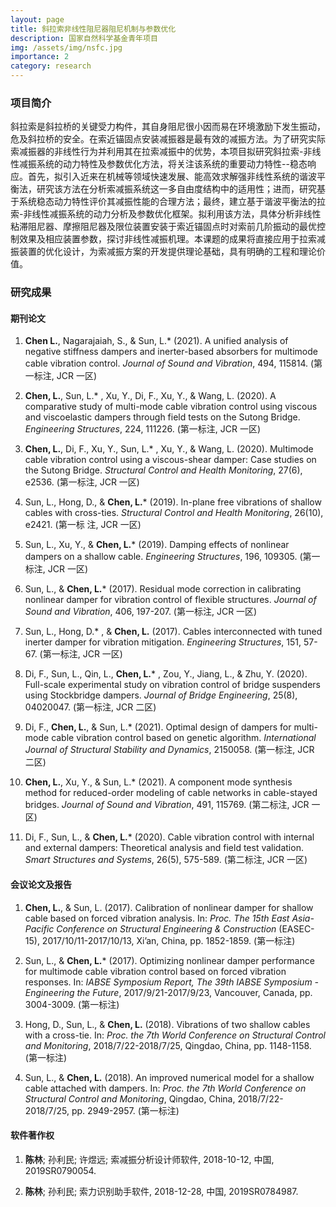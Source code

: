 ```yaml
---
layout: page
title: 斜拉索非线性阻尼器阻尼机制与参数优化
description: 国家自然科学基金青年项目
img: /assets/img/nsfc.jpg
importance: 2
category: research
---
```


### 项目简介

斜拉索是斜拉桥的关键受力构件，其自身阻尼很小因而易在环境激励下发生振动，危及斜拉桥的安全。在索近锚固点安装减振器是最有效的减振方法。为了研究实际索减振器的非线性行为并利用其在拉索减振中的优势，本项目拟研究斜拉索-非线性减振系统的动力特性及参数优化方法，将关注该系统的重要动力特性--稳态响应。首先，拟引入近来在机械等领域快速发展、能高效求解强非线性系统的谐波平衡法，研究该方法在分析索减振系统这一多自由度结构中的适用性；进而，研究基于系统稳态动力特性评价其减振性能的合理方法；最终，建立基于谐波平衡法的拉索-非线性减振系统的动力分析及参数优化框架。拟利用该方法，具体分析非线性粘滞阻尼器、摩擦阻尼器及限位装置安装于索近锚固点时对索前几阶振动的最优控制效果及相应装置参数，探讨非线性减振机理。本课题的成果将直接应用于拉索减振装置的优化设计，为索减振方案的开发提供理论基础，具有明确的工程和理论价值。

### 研究成果
#### 期刊论文
1. __Chen L.__, Nagarajaiah, S., & Sun, L.* (2021). A unified analysis of negative stiffness dampers and inerter-based absorbers for multimode cable vibration control.
_Journal of Sound and Vibration_, 494, 115814. (第一标注, JCR 一区)

1. __Chen, L.__, Sun, L.* , Xu, Y., Di, F., Xu, Y., & Wang, L. (2020). A comparative study of multi-mode cable vibration control using viscous and viscoelastic dampers
through field tests on the Sutong Bridge. _Engineering Structures_, 224, 111226. (第一标注, JCR 一区)

1. __Chen, L.__, Di, F., Xu, Y., Sun, L.* , Xu, Y., & Wang, L. (2020). Multimode cable vibration control using a viscous-shear damper: Case studies on the Sutong Bridge.
_Structural Control and Health Monitoring_, 27(6), e2536. (第一标注, JCR 一区)

1. Sun, L., Hong, D., & __Chen, L.__* (2019). In-plane free vibrations of shallow cables with cross-ties. _Structural Control and Health Monitoring_, 26(10), e2421. (第一标
注, JCR 一区)

1. Sun, L., Xu, Y., & __Chen, L.__* (2019). Damping effects of nonlinear dampers on a shallow cable. _Engineering Structures_, 196, 109305. (第一标注, JCR 一区)

1. Sun, L., & __Chen, L.__* (2017). Residual mode correction in calibrating nonlinear damper for vibration control of flexible structures. _Journal of Sound and Vibration_,
406, 197-207. (第一标注, JCR 一区)

1. Sun, L., Hong, D.* , & __Chen, L.__ (2017). Cables interconnected with tuned inerter damper for vibration mitigation. _Engineering Structures_, 151, 57-67. (第一标注,
JCR 一区)

1. Di, F., Sun, L., Qin, L., __Chen, L.__* , Zou, Y., Jiang, L., & Zhu, Y. (2020). Full-scale experimental study on vibration control of bridge suspenders using Stockbridge
dampers. _Journal of Bridge Engineering_, 25(8), 04020047. (第一标注, JCR 二区)

1. Di, F., __Chen, L.__, & Sun, L.* (2021). Optimal design of dampers for multi-mode cable vibration control based on genetic algorithm. _International Journal of
Structural Stability and Dynamics_, 2150058. (第一标注, JCR 二区)

1. __Chen, L.__, Xu, Y., & Sun, L.* (2021). A component mode synthesis method for reduced-order modeling of cable networks in cable-stayed bridges. _Journal of Sound and Vibration_, 491, 115769. (第二标注, JCR 一区)

1. Di, F., Sun, L., & __Chen, L.__* (2020). Cable vibration control with internal and external dampers: Theoretical analysis and field test validation. _Smart Structures
and Systems_, 26(5), 575-589. (第二标注, JCR 一区)

#### 会议论文及报告
1. __Chen, L.__, & Sun, L. (2017). Calibration of nonlinear damper for shallow cable based on forced vibration analysis. In: _Proc. The 15th East Asia-Pacific Conference
on Structural Engineering & Construction_ (EASEC-15), 2017/10/11-2017/10/13, Xi’an, China, pp. 1852-1859. (第一标注)

1. Sun, L., & __Chen, L.__* (2017). Optimizing nonlinear damper performance for multimode cable vibration control based on forced vibration responses. In: _IABSE
Symposium Report, The 39th IABSE Symposium - Engineering the Future_, 2017/9/21-2017/9/23, Vancouver, Canada, pp. 3004-3009. (第一标注)

1. Hong, D., Sun, L., & __Chen, L.__ (2018). Vibrations of two shallow cables with a cross-tie. In: _Proc. the 7th World Conference on Structural Control and Monitoring_,
2018/7/22-2018/7/25, Qingdao, China, pp. 1148-1158. (第一标注)

1. Sun, L., & __Chen, L.__ (2018). An improved numerical model for a shallow cable attached with dampers. In: _Proc. the 7th World Conference on Structural Control
and Monitoring_, Qingdao, China, 2018/7/22-2018/7/25, pp. 2949-2957. (第一标注)

#### 软件著作权
1. __陈林__; 孙利民; 许煜远; 索减振分析设计师软件, 2018-10-12, 中国, 2019SR0790054.

1. __陈林__; 孙利民; 索力识别助手软件, 2018-12-28, 中国, 2019SR0784987.
